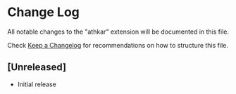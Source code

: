 # Change Log

All notable changes to the "athkar" extension will be documented in this file.

Check [Keep a Changelog](http://keepachangelog.com/) for recommendations on how to structure this file.

## [Unreleased]

- Initial release